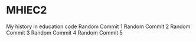 # MHIEC2
My history in education code
Random Commit 1
Random Commit 2
Random Commit 3
Random Commit 4
Random Commit 5
